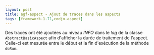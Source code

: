 ```yaml
---
layout: post
title: agf-aspect - Ajout de traces dans les aspects
tags: [framework-1-71,codjo-aspect]
---
```

Des traces ont été ajoutées au niveau _INFO_ dans le _log_ de la classe ```AbstractBasicAspect``` afin d'afficher la durée de traitement de l'aspect. Celle-ci est mesurée entre le début et la fin d'exécution de la méthode ```doRun```. 
